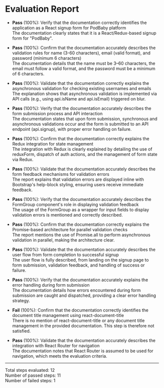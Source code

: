 # Evaluation Report

- **Pass** (100%): Verify that the documentation correctly identifies the application as a React signup form for PodBaby platform  
  The documentation clearly states that it is a React/Redux-based signup form for "PodBaby".

- **Pass** (100%): Confirm that the documentation accurately describes the validation rules for name (3-60 characters), email (valid format), and password (minimum 6 characters)  
  The documentation details that the name must be 3–60 characters, the email must follow a valid format, and the password must be a minimum of 6 characters.

- **Pass** (100%): Validate that the documentation correctly explains the asynchronous validation for checking existing usernames and emails  
  The explanation shows that asynchronous validation is implemented via API calls (e.g., using api.isName and api.isEmail) triggered on blur.

- **Pass** (100%): Verify that the documentation accurately describes the form submission process and API interaction  
  The documentation states that upon form submission, synchronous and asynchronous validations occur and the form is submitted to an API endpoint (api.signup), with proper error handling on failure.

- **Pass** (100%): Confirm that the documentation correctly explains the Redux integration for state management  
  The integration with Redux is clearly explained by detailing the use of reduxForm, dispatch of auth actions, and the management of form state via Redux.

- **Pass** (100%): Validate that the documentation accurately describes the form feedback mechanisms for validation errors  
  The report explains that validation errors are displayed inline with Bootstrap's help-block styling, ensuring users receive immediate feedback.

- **Pass** (100%): Verify that the documentation accurately describes the FormGroup component's role in displaying validation feedback  
  The usage of the FormGroup as a wrapper for input fields to display validation errors is mentioned and correctly described.

- **Pass** (100%): Confirm that the documentation correctly explains the Promise-based architecture for parallel validation checks  
  The report mentions the use of Promise.all to perform asynchronous validation in parallel, making the architecture clear.

- **Pass** (100%): Validate that the documentation accurately describes the user flow from form completion to successful signup  
  The user flow is fully described, from landing on the signup page to form submission, validation feedback, and handling of success or failure.

- **Pass** (100%): Verify that the documentation accurately explains the error handling during form submission  
  The documentation details how errors encountered during form submission are caught and dispatched, providing a clear error handling strategy.

- **Fail** (100%): Confirm that the documentation correctly identifies the document title management using react-document-title  
  There is no mention of react-document-title or any document title management in the provided documentation. This step is therefore not satisfied.

- **Pass** (100%): Validate that the documentation accurately describes the integration with React Router for navigation  
  The documentation notes that React Router is assumed to be used for navigation, which meets the evaluation criteria.

---

Total steps evaluated: 12  
Number of passed steps: 11  
Number of failed steps: 1
